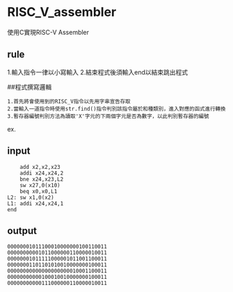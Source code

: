 # RISC_V_assembler
使用C實現RISC-V Assembler
## rule
1.輸入指令一律以小寫輸入
2.結束程式後須輸入end以結束跳出程式


##程式撰寫邏輯
```
1.首先將會使用到的RISC_V指令以先用字串宣告存取
2.當輸入一道指令時使用str.find()指令判別該指令屬於和種類別，進入對應的函式進行轉換
3.暫存器編號判別方法為讀取'X'字元的下兩個字元是否為數字，以此判別暫存器的編號

```
ex.
## input
```
    add x2,x2,x23
    addi x24,x24,2
    bne x24,x23,L2
    sw x27,0(x10)
    beq x0,x0,L1
L2: sw x1,0(x2)
L1: addi x24,x24,1
end
```


## output
```
00000001011100010000000100110011
00000000001011000000110000010011
00000001011111000001011001100011	
00000001101101010010000000100011 
00000000000000000000010001100011
00000000000100010010000000100011 
00000000000111000000110000010011
```
